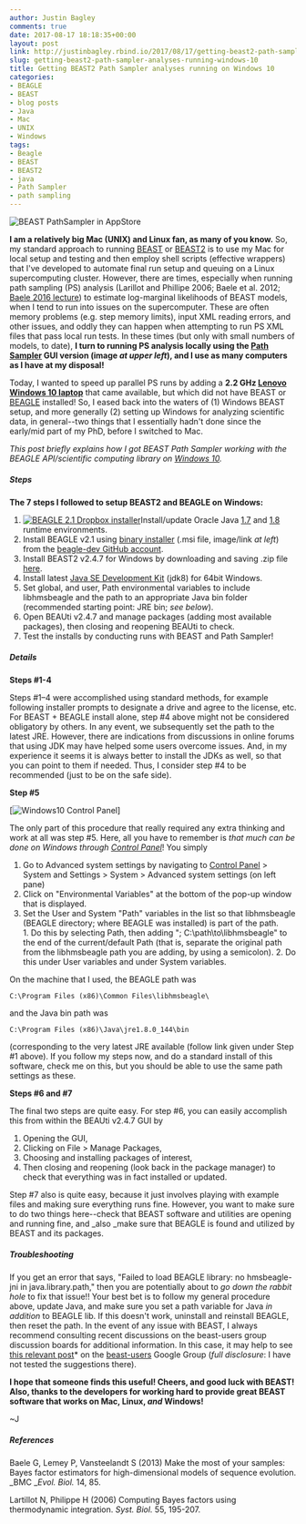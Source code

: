 ```yaml
---
author: Justin Bagley
comments: true
date: 2017-08-17 18:18:35+00:00
layout: post
link: http://justinbagley.rbind.io/2017/08/17/getting-beast2-path-sampler-analyses-running-windows-10/
slug: getting-beast2-path-sampler-analyses-running-windows-10
title: Getting BEAST2 Path Sampler analyses running on Windows 10
categories:
- BEAGLE
- BEAST
- blog posts
- Java
- Mac
- UNIX
- Windows
tags:
- Beagle
- BEAST
- BEAST2
- java
- Path Sampler
- path sampling
---
```


![BEAST PathSampler in AppStore](/images/BEAST2_PathSampler_logo_inAppStore.png)

**I am a relatively big Mac (UNIX) and Linux fan, as many of you know.** So, my standard approach to running [BEAST](http://beast.community) or [BEAST2](http://beast2.org/) is to use my Mac for local setup and testing and then employ shell scripts (effective wrappers) that I've developed to automate final run setup and queuing on a Linux supercomputing cluster. However, there are times, especially when running path sampling (PS) analysis (Larillot and Phillipe 2006; Baele et al. 2012; [Baele 2016 lecture](https://www.biostat.washington.edu/sites/default/files/modules//2016_SISMID_13_10.pdf)) to estimate log-marginal likelihoods of BEAST models, when I tend to run into issues on the supercomputer. These are often memory problems (e.g. step memory limits), input XML reading errors, and other issues, and oddly they can happen when attempting to run PS XML files that pass local run tests. In these times (but only with small numbers of models, to date), **I turn to running PS analysis locally using the [Path Sampler](https://www.beast2.org/2014/07/14/path-sampling-with-a-gui/) GUI version (image _at upper left_), and I use as many computers as I have at my disposal!**

Today, I wanted to speed up parallel PS runs by adding a **2.2 GHz [Lenovo Windows 10 laptop](https://www.google.com/search?client=safari&rls=en&q=lenovo+windows+10+laptop&ie=UTF-8&oe=UTF-8)** that came available, but which did not have BEAST or [BEAGLE](https://github.com/beagle-dev/beagle-lib) installed! So, I eased back into the waters of (1) Windows BEAST setup, and more generally (2) setting up Windows for analyzing scientific data, in general--two things that I essentially hadn't done since the early/mid part of my PhD, before I switched to Mac.

_This post briefly explains how I got BEAST Path Sampler working with the BEAGLE API/scientific computing library on [Windows 10](https://www.microsoft.com/en-us/windows/)._


##### **Steps**

**The 7 steps I followed to setup BEAST2 and BEAGLE on Windows:**	

1. [![BEAGLE 2.1 Dropbox installer](/images/BEAGLE_2.1_dropbox_installer_file.png)](http://www.dropbox.com/s/61z48jvruzkwkku/BEAGLE-2.1.msi)Install/update Oracle Java [1.7](http://www.oracle.com/technetwork/java/javase/downloads/java-archive-downloads-javase7-521261.html) and [1.8](http://www.oracle.com/technetwork/java/javase/downloads/jre8-downloads-2133155.html) runtime environments.
2. Install BEAGLE v2.1 using [binary installer](http://www.dropbox.com/s/61z48jvruzkwkku/BEAGLE-2.1.msi) (.msi file, image/link _at left_) from the [beagle-dev GitHub account](https://github.com/beagle-dev/).
3. Install BEAST2 v2.4.7 for Windows by downloading and saving .zip file [here](https://github.com/CompEvol/beast2/releases/download/v2.4.7/BEAST.v2.4.7.Windows.zip).
4. Install latest [Java SE Development Kit](http://www.oracle.com/technetwork/java/javase/downloads/jdk8-downloads-2133151.html) (jdk8) for 64bit Windows.
5. Set global, and user, Path environmental variables to include libhmsbeagle and the path to an appropriate Java bin folder (recommended starting point: JRE bin; _see below_).
6. Open BEAUti v2.4.7 and manage packages (adding most available packages), then closing and reopening BEAUti to check.
7. Test the installs by conducting runs with BEAST and Path Sampler!


##### **Details**

**Steps #1-4**

Steps #1–4 were accomplished using standard methods, for example following installer prompts to designate a drive and agree to the license, etc. For BEAST + BEAGLE install alone, step #4 above might not be considered obligatory by others. In any event, we subsequently set the path to the latest JRE. However, there are indications from discussions in online forums that using JDK may have helped some users overcome issues. And, in my experience it seems it is always better to install the JDKs as well, so that you can point to them if needed. Thus, I consider step #4 to be recommended (just to be on the safe side).



**Step #5**

[![Windows10 Control Panel](/images/Windows10_control_panel.png)]

The only part of this procedure that really required any extra thinking and work at all was step #5. Here, all you have to remember is _that much can be done on Windows through_ [_Control Panel_](https://support.microsoft.com/en-us/help/13764/windows-where-is-control-panel)! You simply

  1. Go to Advanced system settings by navigating to [Control Panel](https://support.microsoft.com/en-us/help/13764/windows-where-is-control-panel) > System and Settings > System > Advanced system settings (on left pane)
  2. Click on "Environmental Variables" at the bottom of the pop-up window that is displayed.
  3. Set the User and System "Path" variables in the list so that libhmsbeagle (BEAGLE directory; where BEAGLE was installed) is part of the path.	
    1. Do this by selecting Path, then adding "; C:\path\to\libhmsbeagle" to the end of the current/default Path (that is, separate the original path from the libhmsbeagle path you are adding, by using a semicolon).
    2. Do this under User variables and under System variables.


On the machine that I used, the BEAGLE path was

```
C:\Program Files (x86)\Common Files\libhmsbeagle\ 
```

and the Java bin path was

```
C:\Program Files (x86)\Java\jre1.8.0_144\bin 
```

(corresponding to the very latest JRE available (follow link given under Step #1 above). If you follow my steps now, and do a standard install of this software, check me on this, but you should be able to use the same path settings as these.



**Steps #6 and #7**

The final two steps are quite easy. For step #6, you can easily accomplish this from within the BEAUti v2.4.7 GUI by

  1. Opening the GUI,
  2. Clicking on File > Manage Packages,
  3. Choosing and installing packages of interest,
  4. Then closing and reopening (look back in the package manager) to check that everything was in fact installed or updated.


Step #7 also is quite easy, because it just involves playing with example files and making sure everything runs fine. However, you want to make sure to do two things here--check that BEAST software and utilities are opening and running fine, and _also _make sure that BEAGLE is found and utilized by BEAST and its packages.




##### **Troubleshooting**

If you get an error that says, "Failed to load BEAGLE library: no hmsbeagle-jni in java.library.path," then you are potentially about to _go down the rabbit hole_ to fix that issue!! Your best bet is to follow my general procedure above, update Java, and make sure you set a path variable for Java _in addition_ to BEAGLE lib. If this doesn't work, uninstall and reinstall BEAGLE, then reset the path. In the event of any issue with BEAST, I always recommend consulting recent discussions on the beast-users group discussion boards for additional information. In this case, it may help to see [this relevant post](https://groups.google.com/forum/#!searchin/beast-users/-Djava.library.path$20beagle%7Csort:relevance/beast-users/GdBaFiJq1QA/cMq9h3XnBpAJ)* on the [beast-users](https://groups.google.com/forum/#!forum/beast-users) Google Group (*full disclosure*: I have not tested the suggestions there).


**I hope that someone finds this useful! Cheers, and good luck with BEAST! Also, thanks to the developers for working hard to provide great BEAST software that works on Mac, Linux, _and_ Windows!**

~J


##### References

Baele G, Lemey P, Vansteelandt S (2013) Make the most of your samples: Bayes factor estimators for high-dimensional models of sequence evolution. _BMC __Evol. Biol._ 14, 85.

Lartillot N, Philippe H (2006) Computing Bayes factors using thermodynamic integration. _Syst. Biol._ 55, 195-207.

